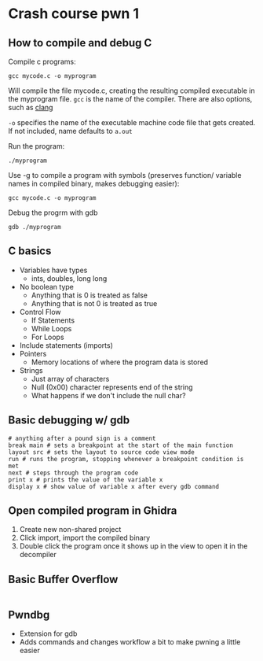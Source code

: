# Crash course pwn 1

## How to compile and debug C

Compile c programs:
```
gcc mycode.c -o myprogram
```
Will compile the file mycode.c, creating the resulting compiled executable in the myprogram file.
`gcc` is the name of the compiler. There are also options, such as [clang](https://clang.llvm.org/)

`-o` specifies the name of the executable machine code file that gets created. If not included, name defaults to `a.out`


Run the program:
```
./myprogram
```

Use -g to compile a program with symbols (preserves function/ variable names in compiled binary, makes debugging easier):

```
gcc mycode.c -o myprogram
```


Debug the progrm with gdb
```
gdb ./myprogram
```

## C basics

- Variables have types
    - ints, doubles, long long
- No boolean type
    - Anything that is 0 is treated as false
    - Anything that is not 0 is treated as true
- Control Flow
    - If Statements
    - While Loops
    - For Loops
- Include statements (imports)
- Pointers
    - Memory locations of where the program data is stored
- Strings
    - Just array of characters
    - Null (0x00) character represents end of the string
    - What happens if we don't include the null char?


## Basic debugging w/ gdb

```gdb
# anything after a pound sign is a comment
break main # sets a breakpoint at the start of the main function
layout src # sets the layout to source code view mode
run # runs the program, stopping whenever a breakpoint condition is met
next # steps through the program code
print x # prints the value of the variable x
display x # show value of variable x after every gdb command
```


## Open compiled program in Ghidra

1. Create new non-shared project
2. Click import, import the compiled binary
3. Double click the program once it shows up in the view to open it in the decompiler


## Basic Buffer Overflow

```

```

## Pwndbg
- Extension for gdb
- Adds commands and changes workflow a bit to make pwning a little easier


